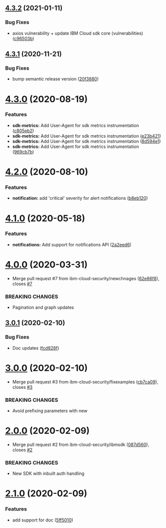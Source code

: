 ## [4.3.2](https://github.com/ibm-cloud-security/security-advisor-sdk-node/compare/v4.3.1...v4.3.2) (2021-01-11)


### Bug Fixes

* axios vulnerability + update IBM Cloud sdk core (vulnerabilities) ([c96503b](https://github.com/ibm-cloud-security/security-advisor-sdk-node/commit/c96503b4ecbd1d4c8619fdc036e0ceffd5f1afd4))

## [4.3.1](https://github.com/ibm-cloud-security/security-advisor-sdk-node/compare/v4.3.0...v4.3.1) (2020-11-21)


### Bug Fixes

* bump semantic release version ([20f3880](https://github.com/ibm-cloud-security/security-advisor-sdk-node/commit/20f38805fbd8ef48c1098722f32ad08d8aec04fb))

# [4.3.0](https://github.com/ibm-cloud-security/security-advisor-sdk-node/compare/v4.2.0...v4.3.0) (2020-08-19)


### Features

* **sdk-metrics:** Add User-Agent for sdk metrics instrumentation ([c805eb2](https://github.com/ibm-cloud-security/security-advisor-sdk-node/commit/c805eb27501daa60a5c95847a053000062bb0adb))
* **sdk-metrics:** Add User-Agent for sdk metrics instrumentation ([e23b421](https://github.com/ibm-cloud-security/security-advisor-sdk-node/commit/e23b421b80ea9be7b75fefcf35263b7099ffd8c0))
* **sdk-metrics:** Add User-Agent for sdk metrics instrumentation ([8d594e1](https://github.com/ibm-cloud-security/security-advisor-sdk-node/commit/8d594e1bbfad44a6fd220080cecda7208eabdddd))
* **sdk-metrics:** Add User-Agent for sdk metrics instrumentation ([969cb7b](https://github.com/ibm-cloud-security/security-advisor-sdk-node/commit/969cb7b1835eb0f613dc75684b6e3d43499c2e04))

# [4.2.0](https://github.com/ibm-cloud-security/security-advisor-sdk-node/compare/v4.1.0...v4.2.0) (2020-08-10)


### Features

* **notification:** add 'critical' severity for alert notifications ([b8eb120](https://github.com/ibm-cloud-security/security-advisor-sdk-node/commit/b8eb1205f2ca3f6c560f9004b13d9be512a42866))

# [4.1.0](https://github.com/ibm-cloud-security/security-advisor-findings-sdk-nodejs/compare/v4.0.0...v4.1.0) (2020-05-18)


### Features

* **notifications:** Add support for notifications API ([2a2eed6](https://github.com/ibm-cloud-security/security-advisor-findings-sdk-nodejs/commit/2a2eed6253acab17fae6309ae380388d549dd593))

# [4.0.0](https://github.com/ibm-cloud-security/security-advisor-findings-sdk-nodejs/compare/v3.0.1...v4.0.0) (2020-03-31)


* Merge pull request #7 from ibm-cloud-security/newchnages ([62e86f8](https://github.com/ibm-cloud-security/security-advisor-findings-sdk-nodejs/commit/62e86f84a0e20bad26c3fdd79b0b0d55af4dc7bf)), closes [#7](https://github.com/ibm-cloud-security/security-advisor-findings-sdk-nodejs/issues/7)


### BREAKING CHANGES

* Pagination and graph updates

## [3.0.1](https://github.com/ibm-cloud-security/security-advisor-findings-sdk-nodejs/compare/v3.0.0...v3.0.1) (2020-02-10)


### Bug Fixes

* Doc updates ([fcd828f](https://github.com/ibm-cloud-security/security-advisor-findings-sdk-nodejs/commit/fcd828fe22857be362247d5d1c941cdebc97b130))

# [3.0.0](https://github.com/ibm-cloud-security/security-advisor-findings-sdk-nodejs/compare/v2.0.0...v3.0.0) (2020-02-10)


* Merge pull request #3 from ibm-cloud-security/fixexamples ([cb7ca09](https://github.com/ibm-cloud-security/security-advisor-findings-sdk-nodejs/commit/cb7ca094daec3fdedae09efe10962ad49e02c814)), closes [#3](https://github.com/ibm-cloud-security/security-advisor-findings-sdk-nodejs/issues/3)


### BREAKING CHANGES

* Avoid prefixing parameters with new

# [2.0.0](https://github.com/ibm-cloud-security/security-advisor-findings-sdk-nodejs/compare/v1.0.0...v2.0.0) (2020-02-09)


* Merge pull request #2 from ibm-cloud-security/ibmsdk ([087d560](https://github.com/ibm-cloud-security/security-advisor-findings-sdk-nodejs/commit/087d560e6279cefe7aab8846939401181e39124f)), closes [#2](https://github.com/ibm-cloud-security/security-advisor-findings-sdk-nodejs/issues/2)


### BREAKING CHANGES

* New SDK with inbuilt auth handling

# [2.1.0](https://github.ibm.com/ashishth/sasdk/compare/v2.0.0...v2.1.0) (2020-02-09)


### Features

* add support for doc ([5ff5010](https://github.ibm.com/ashishth/sasdk/commit/5ff5010))

